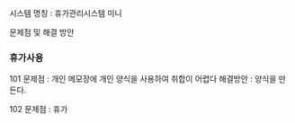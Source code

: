 시스템 명칭 : 휴가관리시스템 미니

문제점 및 해결 방안

### 휴가사용
101 
문제점 :  개인 메모장에 개인 양식을 사용하여 취합이 어렵다
해결방안 : 양식을 만든다.

102
문제점 :  휴가